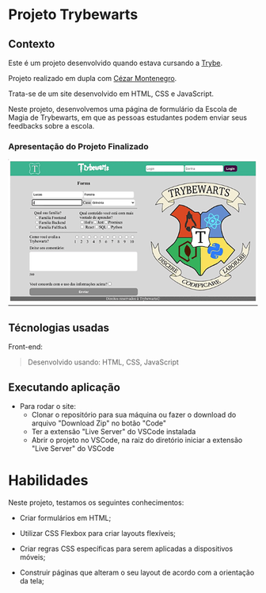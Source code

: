 
# Projeto Trybewarts

## Contexto
Este é um projeto desenvolvido quando estava cursando a [Trybe](http://www.betrybe.com). 

Projeto realizado em dupla com [Cézar Montenegro](https://github.com/CezarMontenegro).

Trata-se de um site desenvolvido em HTML, CSS e JavaScript.

Neste projeto, desenvolvemos uma página de formulário da Escola de Magia de Trybewarts, em que as pessoas estudantes podem enviar seus feedbacks sobre a escola. 

### Apresentação do Projeto Finalizado
![Apresentação](trybewarts.gif)

## Técnologias usadas

Front-end:
> Desenvolvido usando: HTML, CSS, JavaScript

## Executando aplicação

* Para rodar o site:
  - Clonar o repositório para sua máquina ou fazer o download do arquivo "Download Zip" no botão "Code"
  - Ter a extensão "Live Server" do VSCode instalada
  - Abrir o projeto no VSCode, na raiz do diretório iniciar a extensão "Live Server" do VSCode


# Habilidades

Neste projeto, testamos os seguintes conhecimentos:

  * Criar formulários em HTML;

  * Utilizar CSS Flexbox para criar layouts flexíveis;

  * Criar regras CSS específicas para serem aplicadas a dispositivos móveis;

  * Construir páginas que alteram o seu layout de acordo com a orientação da tela;

